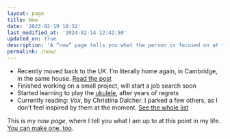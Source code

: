 ```yaml
---
layout: page
title: Now
date: '2023-02-19 10:32'
last_modified_at: '2024-02-14 12:42:50'
updated_on: true
description: 'A “now” page tells you what the person is focused on at this point in their life.'
permalink: /now/
---
```

<ul class="mb-5">
  <li class="border-bottom mt-2">Recently moved back to the UK. I’m literally home again, in Cambridge, in the same house. <a href="{{ site.url }}/personal/home-again/">Read the post</a></li>
  <li class="border-bottom mt-2">Finished working on a small project, will start a job search soon</li>
  <li class="border-bottom mt-2">Started learning to play the <a href="{{ site.url }}/tag/ukulele/">ukulele</a>, after years of regrets</li>
  <li class="border-bottom mt-2">Currently reading: <em>Vox</em>, by Christina Dalcher. I parked a few others, as I don’t feel inspired by them at the moment. <a href="{{ site.url }}/books/books-im-reading/">See the whole list</a></li>
</ul>

This is my *now page*, where I tell you what I am up to at this point in my life. [You can make one, too](https://nownownow.com/about).